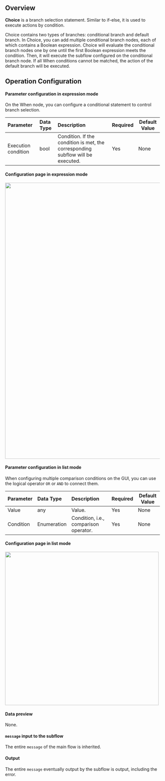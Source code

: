 ## Overview

**Choice** is a branch selection statement. Similar to if-else, it is used to execute actions by condition.

Choice contains two types of branches: conditional branch and default branch. In Choice, you can add multiple conditional branch nodes, each of which contains a Boolean expression. Choice will evaluate the conditional branch nodes one by one until the first Boolean expression meets the condition. Then, it will execute the subflow configured on the conditional branch node. If all When conditions cannot be matched, the action of the default branch will be executed.

## Operation Configuration

#### Parameter configuration in expression mode

On the When node, you can configure a conditional statement to control branch selection.

| Parameter | Data Type | Description | Required | Default Value |
|:-----|:-----|:--------------------|:-----|-----|
| Execution condition | bool | Condition. If the condition is met, the corresponding subflow will be executed. | Yes    | None   |





#### Configuration page in expression mode

<img src="https://staticintl.cloudcachetci.com/yehe/backend-news/CCYi029_1.png" width="900px"/>


#### Parameter configuration in list mode

When configuring multiple comparison conditions on the GUI, you can use the logical operator `OR` or `AND` to connect them.

| Parameter | Data Type | Description | Required | Default Value |
|:-----|:-----|:--------------------|:-----|-----|
| Value | any | Value. | Yes    | None   |
| Condition | Enumeration | Condition, i.e., comparison operator. | Yes    | None   |

#### Configuration page in list mode

<img src="https://staticintl.cloudcachetci.com/yehe/backend-news/95GQ918_2.png" width="500px"/>


#### Data preview
None.

#### `message` input to the subflow
The entire `message` of the main flow is inherited.

#### Output
The entire `message` eventually output by the subflow is output, including the error.


